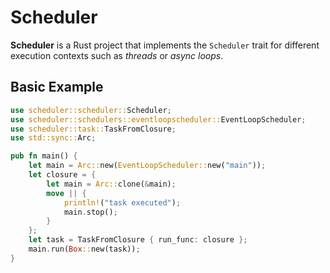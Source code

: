 # Scheduler

**Scheduler** is a Rust project that implements the `Scheduler` trait for different execution contexts such as *threads* or *async loops*.


## Basic Example

```rust
use scheduler::scheduler::Scheduler;
use scheduler::schedulers::eventloopscheduler::EventLoopScheduler;
use scheduler::task::TaskFromClosure;
use std::sync::Arc;

pub fn main() {
    let main = Arc::new(EventLoopScheduler::new("main"));
    let closure = {
        let main = Arc::clone(&main);
        move || {
            println!("task executed");
            main.stop();
        }
    };
    let task = TaskFromClosure { run_func: closure };
    main.run(Box::new(task));
}
```
